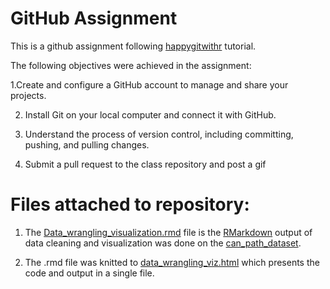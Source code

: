 # GitHub Assignment


This is a github assignment following [happygitwithr](https://happygitwithr.com/) tutorial.

The following objectives were achieved in the assignment:

1.Create and configure a GitHub account to manage and share your projects.

2. Install Git on your local computer and connect it with GitHub.

3. Understand the process of version control, including committing, pushing, and pulling changes.

4. Submit a pull request to the class repository and post a gif


# Files attached to repository:

1.  The [Data_wrangling_visualization.rmd](https://github.com/Bernard-AI4PH/git_assignment/commit/29f5bc999283701884d1b93de62878835f93c973) file is the [RMarkdown](https://rmarkdown.rstudio.com/) output of 
data cleaning and visualization was done on the [can_path_dataset](https://canpath.ca/student-dataset/).

2. The .rmd file was knitted to [data_wrangling_viz.html](https://github.com/Bernard-AI4PH/git_assignment/commit/5cd00ba46c506f16a294d3dcf793f3a315c9e907) which presents the code and output in a single file.